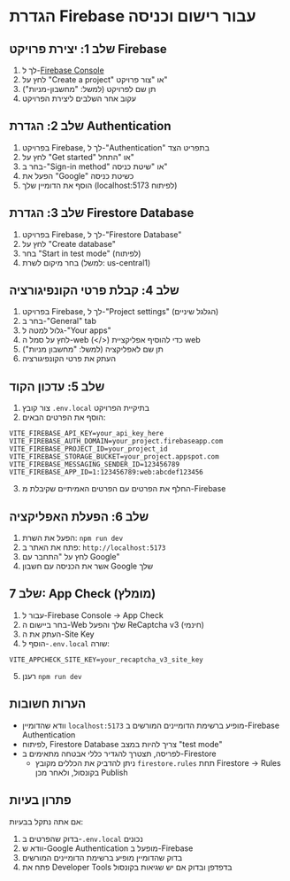 # הגדרת Firebase עבור רישום וכניסה

## שלב 1: יצירת פרויקט Firebase

1. לך ל-[Firebase Console](https://console.firebase.google.com/)
2. לחץ על "Create a project" או "צור פרויקט"
3. תן שם לפרויקט (למשל: "מחשבון-מניות")
4. עקוב אחר השלבים ליצירת הפרויקט

## שלב 2: הגדרת Authentication

1. בפרויקט Firebase, לך ל-"Authentication" בתפריט הצד
2. לחץ על "Get started" או "התחל"
3. בחר ב-"Sign-in method" או "שיטת כניסה"
4. הפעל את "Google" כשיטת כניסה
5. הוסף את הדומיין שלך (localhost:5173 לפיתוח)

## שלב 3: הגדרת Firestore Database

1. בפרויקט Firebase, לך ל-"Firestore Database"
2. לחץ על "Create database"
3. בחר "Start in test mode" (לפיתוח)
4. בחר מיקום לשרת (למשל: us-central1)

## שלב 4: קבלת פרטי הקונפיגורציה

1. בפרויקט Firebase, לך ל-"Project settings" (הגלגל שיניים)
2. בחר ב-"General" tab
3. גלול למטה ל-"Your apps"
4. לחץ על סמל ה-web (</>) כדי להוסיף אפליקציית web
5. תן שם לאפליקציה (למשל: "מחשבון מניות")
6. העתק את פרטי הקונפיגורציה

## שלב 5: עדכון הקוד

1. צור קובץ `.env.local` בתיקיית הפרויקט
2. הוסף את הפרטים הבאים:

```
VITE_FIREBASE_API_KEY=your_api_key_here
VITE_FIREBASE_AUTH_DOMAIN=your_project.firebaseapp.com
VITE_FIREBASE_PROJECT_ID=your_project_id
VITE_FIREBASE_STORAGE_BUCKET=your_project.appspot.com
VITE_FIREBASE_MESSAGING_SENDER_ID=123456789
VITE_FIREBASE_APP_ID=1:123456789:web:abcdef123456
```

3. החלף את הפרטים עם הפרטים האמיתיים שקיבלת מ-Firebase

## שלב 6: הפעלת האפליקציה

1. הפעל את השרת: `npm run dev`
2. פתח את האתר ב: `http://localhost:5173`
3. לחץ על "התחבר עם Google"
4. אשר את הכניסה עם חשבון Google שלך

## שלב 7: App Check (מומלץ)

1. עבור ל-Firebase Console → App Check
2. בחר ביישום ה-Web שלך והפעל ReCaptcha v3 (חינמי)
3. העתק את ה-Site Key
4. הוסף ל-`.env.local` שורה:

```
VITE_APPCHECK_SITE_KEY=your_recaptcha_v3_site_key
```

5. רענן `npm run dev`

## הערות חשובות

- וודא שהדומיין `localhost:5173` מופיע ברשימת הדומיינים המורשים ב-Firebase Authentication
- לפיתוח, Firestore Database צריך להיות במצב "test mode"
- לפריסה, תצטרך להגדיר כללי אבטחה מתאימים ב-Firestore
  - ניתן להדביק את הכללים מקובץ `firestore.rules` תחת Firestore → Rules בקונסול, ולאחר מכן Publish

## פתרון בעיות

אם אתה נתקל בבעיות:
1. בדוק שהפרטים ב-`.env.local` נכונים
2. וודא ש-Google Authentication מופעל ב-Firebase
3. בדוק שהדומיין מופיע ברשימת הדומיינים המורשים
4. פתח את Developer Tools בדפדפן ובדוק אם יש שגיאות בקונסול
